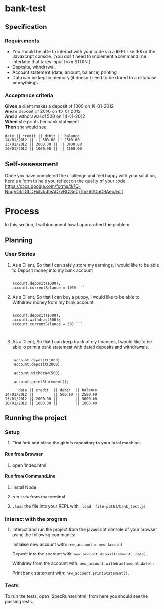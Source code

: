 # bank-test

## Specification

### Requirements

* You should be able to interact with your code via a REPL like IRB or the JavaScript console.  (You don't need to implement a command line interface that takes input from STDIN.)
* Deposits, withdrawal.
* Account statement (date, amount, balance) printing.
* Data can be kept in memory (it doesn't need to be stored to a database or anything).

### Acceptance criteria

**Given** a client makes a deposit of 1000 on 10-01-2012  
**And** a deposit of 2000 on 13-01-2012  
**And** a withdrawal of 500 on 14-01-2012  
**When** she prints her bank statement  
**Then** she would see

```
date || credit || debit || balance
14/01/2012 || || 500.00 || 2500.00
13/01/2012 || 2000.00 || || 3000.00
10/01/2012 || 1000.00 || || 1000.00
```

## Self-assessment

Once you have completed the challenge and feel happy with your solution, here's a form to help you reflect on the quality of your code: https://docs.google.com/forms/d/1Q-NnqVObbGLDHxlvbUfeAC7yBCf3eCjTmz6GOqC9Aeo/edit

# Process

In this section, I will document how I approached the problem.

## Planning

### User Stories

1. As a Client, So that I can safely store my earnings, I would like to be able to Deposit money into my bank account

    ``` var account = new Account();

    account.deposit(1000); 
    account.currentBalance = 1000 ```

2. As a Client, So that I can buy a puppy, I would like to be able to Withdraw money from my bank account.

    ``` var account = new Account();

    account.deposit(1000); 
    account.withdraw(500); 
    account.currentBalance = 500 ```



4. As a Client, So that I can keep track of my finances, I would like to be able to print a bank statement with dated deposits and withdrawals. 

``` var account = new Account();

    account.deposit(1000);
    account.deposit(2000);

    account.withdraw(500); 

    account.printStatement();

      date || credit  || debit  || balance
14/01/2012 ||         || 500.00 || 2500.00
13/01/2012 || 2000.00 ||        || 3000.00
10/01/2012 || 1000.00 ||        || 1000.00

```

## Running the project

### Setup 

1. First fork and clone the github repository to your local machine. 

#### Run from Browser

1. open 'index.html' 

#### Run from CommandLine

1. install Node

2. run ``` node ``` from the terminal

3. ``` .load ``` the file into your REPL with ``` .load [file-path]/bank_test.js ```

### Interact with the program

1. Interact and run the project from the javascript console of your browser using the following commands:

    Initialise new account with:
    ``` new_account = new Account ```

    Deposit into the account with:
    ``` new_account.deposit(amount, date); ```

    Withdraw from the account with:
    ``` new_account.withdraw(amount,date); ```

    Print bank statement with:
    ``` new_account.printStatement(); ```

### Tests

To run the tests, open 'SpecRunner.html' from here you should see the passing tests. 